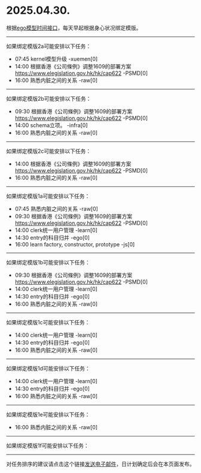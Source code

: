 # 2025.04.30.

根据[ego模型时间接口](https://gitee.com/hyg/blog/blob/master/timeflow.md)，每天早起根据身心状况绑定模版。

---
如果绑定模版2a可能安排以下任务：

- 07:45	kernel模型升级 -xuemen[0]
- 14:00	根据香港《公司條例》调整1609的部署方案 https://www.elegislation.gov.hk/hk/cap622 -PSMD[0]
- 16:00	熟悉内脏之间的关系 -raw[0]

---
如果绑定模版2b可能安排以下任务：

- 09:30	根据香港《公司條例》调整1609的部署方案 https://www.elegislation.gov.hk/hk/cap622 -PSMD[0]
- 14:00	schema立项。 -infra[0]
- 16:00	熟悉内脏之间的关系 -raw[0]

---
如果绑定模版2c可能安排以下任务：

- 14:00	根据香港《公司條例》调整1609的部署方案 https://www.elegislation.gov.hk/hk/cap622 -PSMD[0]
- 16:00	熟悉内脏之间的关系 -raw[0]

---
如果绑定模版1a可能安排以下任务：

- 07:45	熟悉内脏之间的关系 -raw[0]
- 09:30	根据香港《公司條例》调整1609的部署方案 https://www.elegislation.gov.hk/hk/cap622 -PSMD[0]
- 14:00	clerk统一用户管理 -learn[0]
- 14:30	entry的科目归并 -ego[0]
- 16:00	learn factory, constructor, prototype -js[0]

---
如果绑定模版1b可能安排以下任务：

- 09:30	根据香港《公司條例》调整1609的部署方案 https://www.elegislation.gov.hk/hk/cap622 -PSMD[0]
- 14:00	clerk统一用户管理 -learn[0]
- 14:30	entry的科目归并 -ego[0]
- 16:00	熟悉内脏之间的关系 -raw[0]

---
如果绑定模版1c可能安排以下任务：

- 14:00	clerk统一用户管理 -learn[0]
- 14:30	entry的科目归并 -ego[0]
- 16:00	熟悉内脏之间的关系 -raw[0]

---
如果绑定模版1d可能安排以下任务：

- 14:00	clerk统一用户管理 -learn[0]
- 14:30	entry的科目归并 -ego[0]
- 16:00	熟悉内脏之间的关系 -raw[0]

---
如果绑定模版1e可能安排以下任务：

- 16:00	熟悉内脏之间的关系 -raw[0]

---
如果绑定模版1f可能安排以下任务：


---
对任务排序的建议请点击这个链接<a href="mailto:huangyg@mars22.com?subject=关于2025.04.30.任务排序的建议&body=date: 2025.04.30.%0D%0Afile: ../../blog/release/time/d.20250430.md%0D%0A---请勿修改邮件主题及以上内容---%0D%0A">发送电子邮件</a>，日计划确定后会在本页面发布。